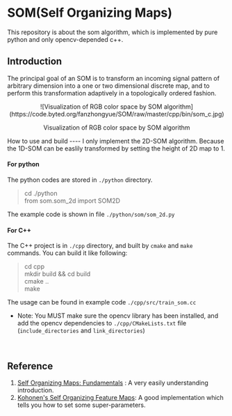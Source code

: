 SOM(Self Organizing Maps)
=====
This repository is about the som algorithm, which is implemented by pure python and only opencv-depended c++.

Introduction
----
The principal goal of an SOM is to transform an incoming signal pattern of arbitrary dimension into a one or two dimensional discrete map, 
and to perform this transformation adaptively in a topologically ordered fashion.

<div align=center>![Visualization of RGB color space by SOM algorithm](https://code.byted.org/fanzhongyue/SOM/raw/master/cpp/bin/som_c.jpg)

Visualization of RGB color space by SOM algorithm

<div align=left>
How to use and build
----
I only implement the 2D-SOM algorithm. Because the 1D-SOM can be easlily transformed by setting the height of 2D map to 1. 

#### For python
The python codes are stored in `./python` directory.
> cd ./python <br>
from som.som_2d import SOM2D

The example code is shown in file `./python/som/som_2d.py`

#### For C++
The C++ project is in `./cpp` directory, and built by `cmake` and `make` commands. You can build it like following:
> cd cpp <br>
mkdir build && cd build <br>
cmake .. <br>
make <br>

The usage can be found in example code `./cpp/src/train_som.cc` <br>
* Note: You MUST make sure the opencv library has been installed, and add the opencv dependencies to `./cpp/CMakeLists.txt` file (`include_directories` and `link_directories`)
<br>

## Reference
1. [Self Organizing Maps: Fundamentals](http://www.cs.bham.ac.uk/~jxb/NN/l16.pdf) : A very easily understanding introduction.
2. [Kohonen's Self Organizing Feature Maps](http://www.ai-junkie.com/ann/som/som1.html): A good implementation which tells you how to set some super-parameters.